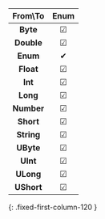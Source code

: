 |  From\To   | Enum |
|:----------:|:----:|
|  **Byte**  |  ☑   |
| **Double** |  ☑   |
|  **Enum**  |  ✔   |
| **Float**  |  ☑   |
|  **Int**   |  ☑   |
|  **Long**  |  ☑   |
| **Number** |  ☑   |
| **Short**  |  ☑   |
| **String** |  ☑   |
| **UByte**  |  ☑   |
|  **UInt**  |  ☑   |
| **ULong**  |  ☑   |
| **UShort** |  ☑   |
{: .fixed-first-column-120 }